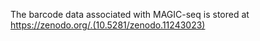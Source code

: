 
The barcode data associated with MAGIC-seq is stored at https://zenodo.org/.(10.5281/zenodo.11243023)

